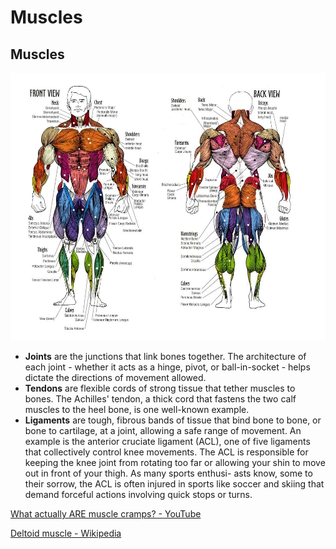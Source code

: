 # Muscles

## Muscles

![image](../../media/Muscles-image1.jpg)

- **Joints** are the junctions that link bones together. The architecture of each joint - whether it acts as a hinge, pivot, or ball-in-socket - helps dictate the directions of movement allowed.
- **Tendons** are flexible cords of strong tissue that tether muscles to bones. The Achilles' tendon, a thick cord that fastens the two calf muscles to the heel bone, is one well-known example.
- **Ligaments** are tough, fibrous bands of tissue that bind bone to bone, or bone to cartilage, at a joint, allowing a safe range of movement. An example is the anterior cruciate ligament (ACL), one of five ligaments that collectively control knee movements. The ACL is responsible for keeping the knee joint from rotating too far or allowing your shin to move out in front of your thigh. As many sports enthusi- asts know, some to their sorrow, the ACL is often injured in sports like soccer and skiing that demand forceful actions involving quick stops or turns.

[What actually ARE muscle cramps? - YouTube](https://www.youtube.com/watch?v=WsWPI18RmVU)

[Deltoid muscle - Wikipedia](https://en.wikipedia.org/wiki/Deltoid_muscle)
